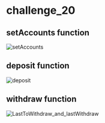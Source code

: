 # challenge_20
## setAccounts function
![setAccounts](https://user-images.githubusercontent.com/93133498/170629876-6322947d-d308-4f1d-b76e-69553e5ad57f.png)
## deposit function
![deposit](https://user-images.githubusercontent.com/93133498/170629901-11a88c0e-0241-4ba1-9edc-ebc06e20a2f2.png)
## withdraw function
![LastToWithdraw_and_lastWithdraw](https://user-images.githubusercontent.com/93133498/170629938-fb99430d-2d5d-4457-9057-d35029bb1a1b.png)
